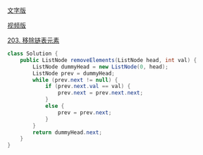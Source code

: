 [文字版](https://programmercarl.com/0203.%E7%A7%BB%E9%99%A4%E9%93%BE%E8%A1%A8%E5%85%83%E7%B4%A0.html)

[视频版](https://www.bilibili.com/video/BV18B4y1s7R9)

[203. 移除链表元素](https://leetcode.cn/problems/remove-linked-list-elements)

```Java
class Solution {
    public ListNode removeElements(ListNode head, int val) {
        ListNode dummyHead = new ListNode(0, head);
        ListNode prev = dummyHead;
        while (prev.next != null) {
            if (prev.next.val == val) {
                prev.next = prev.next.next;
            }
            else {
                prev = prev.next;
            }
        }
        return dummyHead.next;
    }
}
```